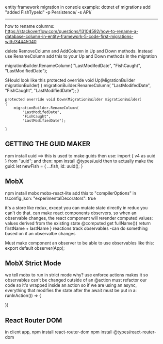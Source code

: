 entity framework migration in console example:
dotnet ef migrations add "added FishTypeId" -p Persistence/ -s API/

----------
how to rename columns: https://stackoverflow.com/questions/13104592/how-to-rename-a-database-column-in-entity-framework-5-code-first-migrations-with/34445040

delete RemoveColumn and AddColumn in Up and Down methods. Instead use RenameColumn
add this to your Up and Down methods in the migration

migrationBuilder.RenameColumn(
                "LastModifedDate",
                "FishCaught",
                "LastModifiedDate");

SHould look like this
    protected override void Up(MigrationBuilder migrationBuilder)
    {
        migrationBuilder.RenameColumn(
            "LastModifedDate",
            "FishCaught",
            "LastModifiedDate");
    }

    protected override void Down(MigrationBuilder migrationBuilder)
    {
        migrationBuilder.RenameColumn(
            "LastModifedDate",
            "FishCaught",
            "LastModifiedDate");

    }

GETTING THE GUID MAKER
------------------------
npm install uuid ==> this is used to make guids
then use: 
import { v4 as uuid } from "uuid";
and then: npm install @types/uuid
then to actually make the guid:
let newFish = {
                ...fish,
                id: uuid();
            }

MobX
---------
npm install mobx mobx-react-lite
add this to "compilerOptions" in tsconfig.json:
    "experimentalDecorators": true

it's a store like redux, except you can mutate state directly
in redux you can't do that.
can make react components observers. so when an observable changes, the react component will rerender
computed values: values derived from the existing state
    @computed get fullName(){
        return firstName + lastName
    }
reactions track observables
    -can do something based on if an observalbe changes 

Must make component an observer to be able to use observables
like this:
export default observer(App);

MobX Strict Mode
----------------
we tell mobx to run in strict mode
why?
use enforce actions
makes it so observables can't be changed outside of an @action
must refactor our code so it's wrapped inside an action
so if we are using an async, everything that modifies the state after the await must be put in a:
runInAction(() => {

})

React Router DOM
----------------
in client app, npm install react-router-dom
npm install @types/react-router-dom
